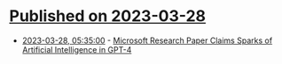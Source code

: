 # [Published on 2023-03-28](index.md)

* [2023-03-28, 05:35:00](https://soylentnews.org/article.pl?sid=23/03/27/0453250&from=rss) - [Microsoft Research Paper Claims Sparks of Artificial Intelligence in GPT-4](https://soylentnews.org/article.pl?sid=23/03/27/0453250&from=rss)
